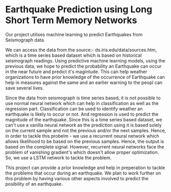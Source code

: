 # Earthquake Prediction using Long Short Term Memory Networks

Our project utilises machine learning to predict Earthquakes from Seismograph data. 

We can access the data from the source:- ds.iris.edu/data/sources.htm, which is a time series based dataset which is based on historical seismograph readings. Using predictive machine learning models, using the previous data, we hope to predict the probability an Earthquake can occur in the near future and predict it's magintude. This can help weather organizations to have prior knowledge of the occurrence of Earthquake can help in measures against the same and an earlier warning to the peopl can save several lives.


Since the data from seismograph is time series based, it is not possible to use normal neural network which can help in classification as well as the regression part. Classification can be used to identify weather an earthquake is likely to occur or not. And regression is used to predict the magnitude of the earthquake.
Since this is a time series based dataset, we can't use a vanilla neural network as the prediction using it is based solely on the current sample and not the previous and/or the next samples. Hence, in order to tackle this probelm - we use a recurrent neural network which allows likelihood to be based on the previous samples. Hence, the output is based on the complete signal.
However, recurrent neural networks face the problem of vanishing gradient's which doesn't allow proper optimization. So, we use a LSTM network to tackle the problem.

This project can provide a prior knowledge and help in preperation to tackle the problems that occur during an earthquake. We plan to work further on this problem by having various other aspects involved to predict the posibility of an earthquake.
